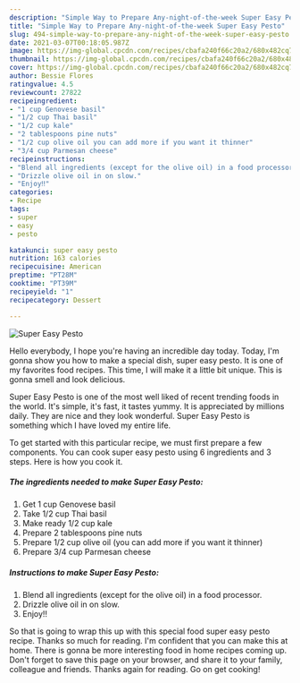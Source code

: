 ```yaml
---
description: "Simple Way to Prepare Any-night-of-the-week Super Easy Pesto"
title: "Simple Way to Prepare Any-night-of-the-week Super Easy Pesto"
slug: 494-simple-way-to-prepare-any-night-of-the-week-super-easy-pesto
date: 2021-03-07T00:18:05.987Z
image: https://img-global.cpcdn.com/recipes/cbafa240f66c20a2/680x482cq70/super-easy-pesto-recipe-main-photo.jpg
thumbnail: https://img-global.cpcdn.com/recipes/cbafa240f66c20a2/680x482cq70/super-easy-pesto-recipe-main-photo.jpg
cover: https://img-global.cpcdn.com/recipes/cbafa240f66c20a2/680x482cq70/super-easy-pesto-recipe-main-photo.jpg
author: Bessie Flores
ratingvalue: 4.5
reviewcount: 27822
recipeingredient:
- "1 cup Genovese basil"
- "1/2 cup Thai basil"
- "1/2 cup kale"
- "2 tablespoons pine nuts"
- "1/2 cup olive oil you can add more if you want it thinner"
- "3/4 cup Parmesan cheese"
recipeinstructions:
- "Blend all ingredients (except for the olive oil) in a food processor."
- "Drizzle olive oil in on slow."
- "Enjoy‼️"
categories:
- Recipe
tags:
- super
- easy
- pesto

katakunci: super easy pesto 
nutrition: 163 calories
recipecuisine: American
preptime: "PT28M"
cooktime: "PT39M"
recipeyield: "1"
recipecategory: Dessert

---
```



![Super Easy Pesto](https://img-global.cpcdn.com/recipes/cbafa240f66c20a2/680x482cq70/super-easy-pesto-recipe-main-photo.jpg)

Hello everybody, I hope you're having an incredible day today. Today, I'm gonna show you how to make a special dish, super easy pesto. It is one of my favorites food recipes. This time, I will make it a little bit unique. This is gonna smell and look delicious.



Super Easy Pesto is one of the most well liked of recent trending foods in the world. It's simple, it's fast, it tastes yummy. It is appreciated by millions daily. They are nice and they look wonderful. Super Easy Pesto is something which I have loved my entire life.


To get started with this particular recipe, we must first prepare a few components. You can cook super easy pesto using 6 ingredients and 3 steps. Here is how you cook it.

<!--inarticleads1-->

##### The ingredients needed to make Super Easy Pesto:

1. Get 1 cup Genovese basil
1. Take 1/2 cup Thai basil
1. Make ready 1/2 cup kale
1. Prepare 2 tablespoons pine nuts
1. Prepare 1/2 cup olive oil (you can add more if you want it thinner)
1. Prepare 3/4 cup Parmesan cheese




<!--inarticleads2-->

##### Instructions to make Super Easy Pesto:

1. Blend all ingredients (except for the olive oil) in a food processor.
1. Drizzle olive oil in on slow.
1. Enjoy‼️




So that is going to wrap this up with this special food super easy pesto recipe. Thanks so much for reading. I'm confident that you can make this at home. There is gonna be more interesting food in home recipes coming up. Don't forget to save this page on your browser, and share it to your family, colleague and friends. Thanks again for reading. Go on get cooking!
